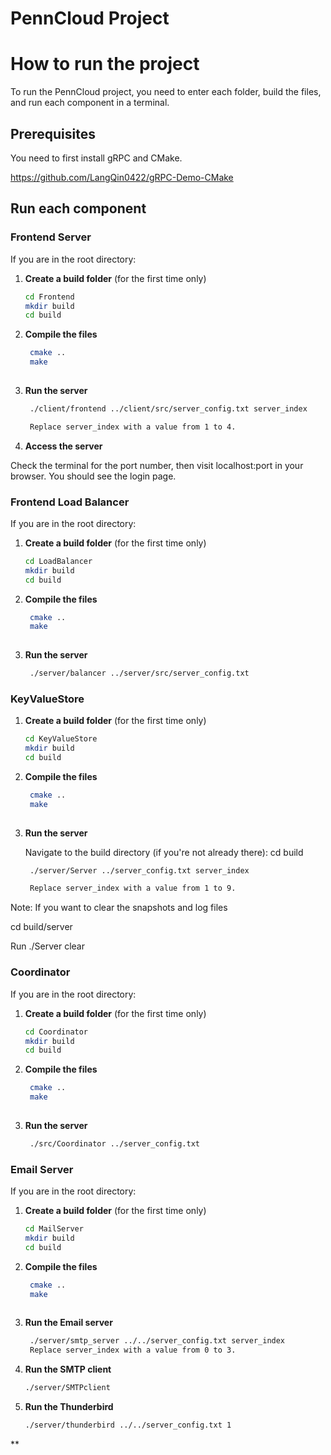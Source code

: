 # PennCloud Project

# How to run the project

To run the PennCloud project, you need to enter each folder, build the files, and run each component in a terminal.

## Prerequisites

You need to first install gRPC and CMake.

https://github.com/LangQin0422/gRPC-Demo-CMake

## Run each component

### Frontend Server

If you are in the root directory:

1. **Create a build folder** (for the first time only)

   ```bash
   cd Frontend
   mkdir build
   cd build

2. **Compile the files**

   ```bash
    cmake ..
    make
    
3. **Run the server**

   ```bash
    ./client/frontend ../client/src/server_config.txt server_index

    Replace server_index with a value from 1 to 4.

4. **Access the server**

Check the terminal for the port number, then visit localhost:port in your browser. You should see the login page.

### Frontend Load Balancer

If you are in the root directory:

1. **Create a build folder** (for the first time only)

   ```bash
   cd LoadBalancer
   mkdir build
   cd build

2. **Compile the files**

   ```bash
    cmake ..
    make
    
3. **Run the server**

   ```bash
    ./server/balancer ../server/src/server_config.txt

### KeyValueStore

1. **Create a build folder** (for the first time only)

   ```bash
   cd KeyValueStore
   mkdir build
   cd build

2. **Compile the files**

   ```bash
    cmake ..
    make
    
3. **Run the server**

   Navigate to the build directory (if you're not already there):
   cd build 

   ```bash
    ./server/Server ../server_config.txt server_index

    Replace server_index with a value from 1 to 9.

Note: If you want to clear the snapshots and log files
   
   cd build/server

   Run
   ./Server clear
       

### Coordinator

If you are in the root directory:

1. **Create a build folder** (for the first time only)

   ```bash
   cd Coordinator
   mkdir build
   cd build

2. **Compile the files**

   ```bash
    cmake ..
    make
    
3. **Run the server**

   ```bash
    ./src/Coordinator ../server_config.txt

### Email Server

If you are in the root directory:

1. **Create a build folder** (for the first time only)

   ```bash
   cd MailServer
   mkdir build
   cd build

2. **Compile the files**

   ```bash
    cmake ..
    make
    
3. **Run the Email server**

   ```bash
    ./server/smtp_server ../../server_config.txt server_index
    Replace server_index with a value from 0 to 3.

4. **Run the SMTP client**

    ```bash
    ./server/SMTPclient

5. **Run the Thunderbird**

    ```bash
    ./server/thunderbird ../../server_config.txt 1
    
**
   
